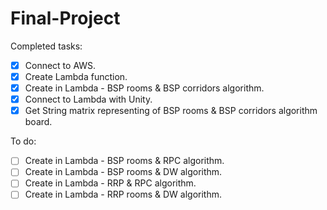 # Final-Project
Completed tasks:

- [x] Connect to AWS.
- [x] Create Lambda function.
- [x] Create in Lambda - BSP rooms & BSP corridors algorithm.
- [x] Connect to Lambda with Unity.
- [x] Get String matrix representing of BSP rooms & BSP corridors algorithm board.

To do:

- [ ] Create in Lambda - BSP rooms & RPC algorithm.
- [ ] Create in Lambda - BSP rooms & DW algorithm.
- [ ] Create in Lambda - RRP & RPC algorithm.
- [ ] Create in Lambda - RRP rooms & DW algorithm.